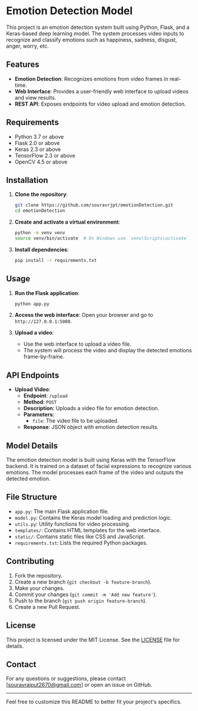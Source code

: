 # Emotion Detection Model

This project is an emotion detection system built using Python, Flask, and a Keras-based deep learning model. The system processes video inputs to recognize and classify emotions such as happiness, sadness, disgust, anger, worry, etc.

## Features

- **Emotion Detection**: Recognizes emotions from video frames in real-time.
- **Web Interface**: Provides a user-friendly web interface to upload videos and view results.
- **REST API**: Exposes endpoints for video upload and emotion detection.

## Requirements

- Python 3.7 or above
- Flask 2.0 or above
- Keras 2.3 or above
- TensorFlow 2.3 or above
- OpenCV 4.5 or above

## Installation

1. **Clone the repository**:
    ```bash
    git clone https://github.com/souravrjpt/emotionDetection.git
    cd emotionDetection
    ```

2. **Create and activate a virtual environment**:
    ```bash
    python -m venv venv
    source venv/bin/activate  # On Windows use `venv\Scripts\activate`
    ```

3. **Install dependencies**:
    ```bash
    pip install -r requirements.txt
    ```

## Usage

1. **Run the Flask application**:
    ```bash
    python app.py
    ```

2. **Access the web interface**:
    Open your browser and go to `http://127.0.0.1:5000`.

3. **Upload a video**:
    - Use the web interface to upload a video file.
    - The system will process the video and display the detected emotions frame-by-frame.

## API Endpoints

- **Upload Video**: 
  - **Endpoint**: `/upload`
  - **Method**: `POST`
  - **Description**: Uploads a video file for emotion detection.
  - **Parameters**: 
    - `file`: The video file to be uploaded.
  - **Response**: JSON object with emotion detection results.

## Model Details

The emotion detection model is built using Keras with the TensorFlow backend. It is trained on a dataset of facial expressions to recognize various emotions. The model processes each frame of the video and outputs the detected emotion.

## File Structure

- `app.py`: The main Flask application file.
- `model.py`: Contains the Keras model loading and prediction logic.
- `utils.py`: Utility functions for video processing.
- `templates/`: Contains HTML templates for the web interface.
- `static/`: Contains static files like CSS and JavaScript.
- `requirements.txt`: Lists the required Python packages.

## Contributing

1. Fork the repository.
2. Create a new branch (`git checkout -b feature-branch`).
3. Make your changes.
4. Commit your changes (`git commit -m 'Add new feature'`).
5. Push to the branch (`git push origin feature-branch`).
6. Create a new Pull Request.

## License

This project is licensed under the MIT License. See the [LICENSE](LICENSE) file for details.

## Contact

For any questions or suggestions, please contact [souravrajput2670@gmail.com] or open an issue on GitHub.

---

Feel free to customize this README to better fit your project's specifics.
